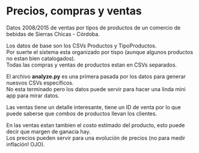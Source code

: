 # Precios, compras y ventas 
Datos 2008/2015 de ventas por tipos de productos de un comercio de bebidas de Sierras Chicas - Córdoba.  

Los datos de base son los CSVs Productos y TipoProductos.  
Por suerte el sistema esta organizado por tispo (aunque algunos productos no estan bien catalogados).  
Todas las compras y ventas de productos estan en CSVs separados.  

El archivo **analyze.py** es una primera pasada por los datos para generar nuesvos CSVs específicos.  
No esta terminado pero los datos puede servir para hacer una linda mini app para mirar datos.  

Las ventas tiene un detalle interesante, tiene un ID de venta por lo que puede 
saberse que *combos* de productos llevan los clientes.  

En las ventas estan tambien el costo estimado del producto, esto puede decir que margen de ganacia hay.  
Los precios pueden servir para una evolución de precios (no para medir inflación! OJO).  
